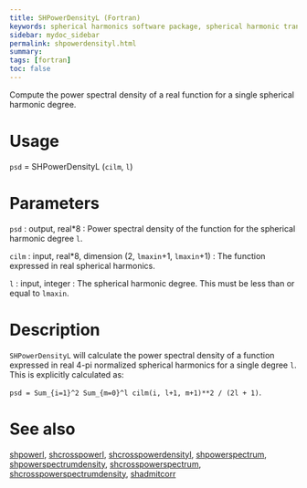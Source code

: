 ```yaml
---
title: SHPowerDensityL (Fortran)
keywords: spherical harmonics software package, spherical harmonic transform, legendre functions, multitaper spectral analysis, fortran, Python, gravity, magnetic field
sidebar: mydoc_sidebar
permalink: shpowerdensityl.html
summary:
tags: [fortran]
toc: false
---
```


Compute the power spectral density of a real function for a single spherical harmonic degree.

# Usage

`psd` = SHPowerDensityL (`cilm`, `l`)

# Parameters

`psd` : output, real\*8
:   Power spectral density of the function for the spherical harmonic degree `l`.

`cilm` : input, real\*8, dimension (2, `lmaxin`+1, `lmaxin`+1)
:   The function expressed in real spherical harmonics.

`l` : input, integer
:   The spherical harmonic degree. This must be less than or equal to `lmaxin`.

# Description

`SHPowerDensityL` will calculate the power spectral density of a function expressed in real 4-pi normalized spherical harmonics for a single degree `l`. This is explicitly calculated as:

`psd = Sum_{i=1}^2 Sum_{m=0}^l cilm(i, l+1, m+1)**2 / (2l + 1)`.

# See also

[shpowerl](shpowerl.html), [shcrosspowerl](shcrosspowerl.html), [shcrosspowerdensityl](shcrosspowerdensityl.html), [shpowerspectrum](shpowerspectrum.html), [shpowerspectrumdensity](shpowerspectrumdensity.html), [shcrosspowerspectrum](shcrosspowerspectrum.html), [shcrosspowerspectrumdensity](shcrosspowerspectrumdensity.html), [shadmitcorr](shadmitcorr.html)
